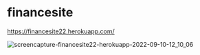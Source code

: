 # financesite

https://financesite22.herokuapp.com/


![screencapture-financesite22-herokuapp-2022-09-10-12_10_06](https://user-images.githubusercontent.com/77356948/189491993-4f1c14af-174d-4993-babb-7b242dd0f01d.png)
